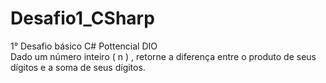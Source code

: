 # Desafio1_CSharp
 1° Desafio básico C# Pottencial DIO<br>
Dado um número inteiro ( n ) , retorne a diferença entre o produto de seus dígitos e a soma de seus dígitos.
